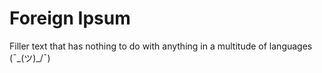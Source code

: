 # Foreign Ipsum

Filler text that has nothing to do with anything in a multitude of languages (¯\_(ツ)_/¯)
